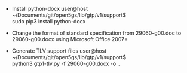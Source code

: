 
* Install python-docx
user@host ~/Documents/git/open5gs/lib/gtp/v1/support$ \
    sudo pip3 install python-docx

* Change the format of standard specification
  from 29060-g00.doc to 29060-g00.docx
  using Microsoft Office 2007+

* Generate TLV support files
user@host ~/Documents/git/open5gs/lib/gtp/v1/support$ \
    python3 gtp1-tlv.py -f 29060-g00.docx -o ..
